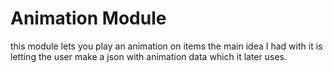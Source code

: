 # Animation Module
this module lets you play an animation on items
the main idea I had with it is letting the user make
a json with animation data which it later uses.
